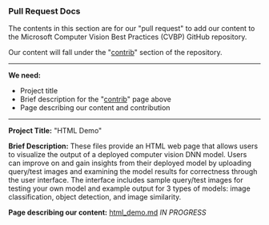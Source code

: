 
### Pull Request Docs

The contents in this section are for our "pull request" to add our content to the Microsoft Computer Vision Best Practices (CVBP) GitHub repository. 

Our content will fall under the "[contrib](https://github.com/microsoft/computervision-recipes/tree/master/contrib)" section of the repository.

---

**We need:**
 - Project title
 - Brief description for the "[contrib](https://github.com/microsoft/computervision-recipes/tree/master/contrib)" page above
 - Page describing our content and contribution
---

**Project Title:** "HTML Demo"

**Brief Description:**
These files provide an HTML web page that allows users to visualize the output of a deployed computer vision DNN model. Users can improve on and gain insights from their deployed model by uploading query/test images and examining the model results for correctness through the user interface. The interface includes sample query/test images for testing your own model and example output for 3 types of models: image classification, object detection, and image similarity. 

**Page describing our content:** [html_demo.md](html_demo.md)  *IN PROGRESS*